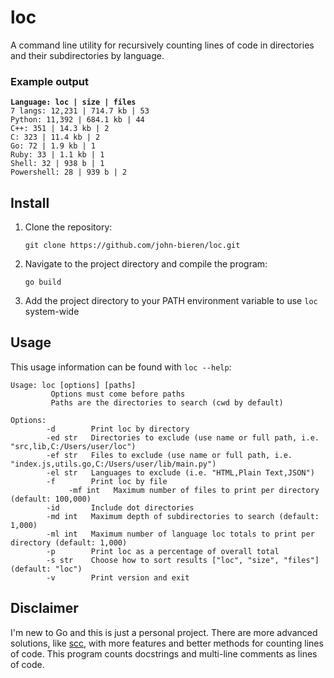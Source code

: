 # loc

A command line utility for recursively counting lines of code in directories and their subdirectories by language.

### Example output

<pre>
<code><b>Language: loc | size | files</b>
7 langs: 12,231 | 714.7 kb | 53
Python: 11,392 | 684.1 kb | 44
C++: 351 | 14.3 kb | 2
C: 323 | 11.4 kb | 2
Go: 72 | 1.9 kb | 1
Ruby: 33 | 1.1 kb | 1
Shell: 32 | 938 b | 1
Powershell: 28 | 939 b | 2
</code></pre>

## Install

1. Clone the repository:
    ```
    git clone https://github.com/john-bieren/loc.git
    ```
2. Navigate to the project directory and compile the program:
    ```
    go build
    ```
3. Add the project directory to your PATH environment variable to use `loc` system-wide

## Usage

This usage information can be found with `loc --help`:

```
Usage: loc [options] [paths]
         Options must come before paths
         Paths are the directories to search (cwd by default)

Options:
        -d        Print loc by directory
        -ed str   Directories to exclude (use name or full path, i.e. "src,lib,C:/Users/user/loc")
        -ef str   Files to exclude (use name or full path, i.e. "index.js,utils.go,C:/Users/user/lib/main.py")
        -el str   Languages to exclude (i.e. "HTML,Plain Text,JSON")
        -f        Print loc by file
             -mf int   Maximum number of files to print per directory (default: 100,000)
        -id       Include dot directories
        -md int   Maximum depth of subdirectories to search (default: 1,000)
        -ml int   Maximum number of language loc totals to print per directory (default: 1,000)
        -p        Print loc as a percentage of overall total
        -s str    Choose how to sort results ["loc", "size", "files"] (default: "loc")
        -v        Print version and exit
```

## Disclaimer

I'm new to Go and this is just a personal project. There are more advanced solutions, like [scc](https://github.com/boyter/scc), with more features and better methods for counting lines of code. This program counts docstrings and multi-line comments as lines of code.
